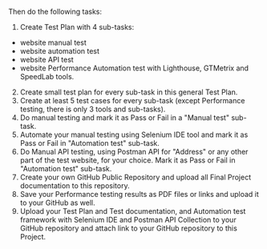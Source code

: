 Then do the following tasks:
1. Create Test Plan with 4 sub-tasks:
- website manual test
- website automation test
- website API test
- website Performance Automation test with Lighthouse, GTMetrix and SpeedLab tools. 
2. Create small test plan for every sub-task in this general Test Plan.
3. Create at least 5 test cases for every sub-task (except Performance testing, there is only 3 tools and sub-tasks).
4. Do manual testing and mark it as Pass or Fail in a "Manual test" sub-task.
5. Automate your manual testing using Selenium IDE tool and mark it as Pass or Fail in "Automation test" sub-task.
6. Do Manual API testing, using Postman API for "Address" or any other part of the test website, for your choice. Mark it as Pass or Fail in "Automation test" sub-task.
7. Create your own GitHub Public Repository and upload all Final Project documentation to this repository.
8. Save your Performance testing results as PDF files or links and upload it to your GitHub as well.
9. Upload your Test Plan and Test documentation, and Automation test framework with Selenium IDE and Postman API Collection to your GitHub repository and attach link to your GitHub repository to this Project.

